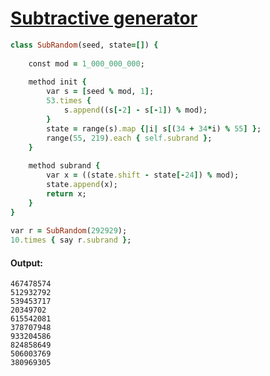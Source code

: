 [1]: http://rosettacode.org/wiki/Subtractive_generator

# [Subtractive generator][1]

```ruby
class SubRandom(seed, state=[]) {
 
    const mod = 1_000_000_000;
 
    method init {
        var s = [seed % mod, 1];
        53.times {
            s.append((s[-2] - s[-1]) % mod);
        }
        state = range(s).map {|i| s[(34 + 34*i) % 55] };
        range(55, 219).each { self.subrand };
    }
 
    method subrand {
        var x = ((state.shift - state[-24]) % mod);
        state.append(x);
        return x;
    }
}
 
var r = SubRandom(292929);
10.times { say r.subrand };
```

#### Output:
```
467478574
512932792
539453717
20349702
615542081
378707948
933204586
824858649
506003769
380969305
```